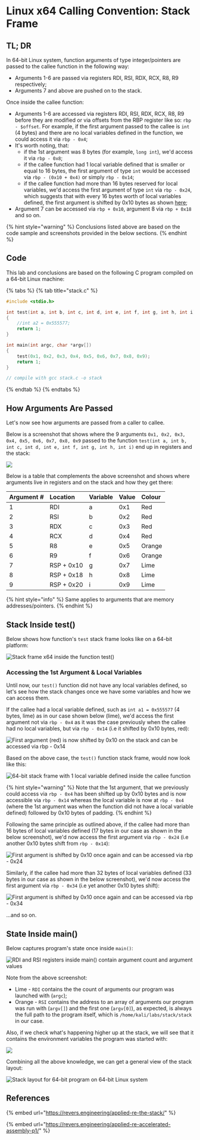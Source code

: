 # Linux x64 Calling Convention: Stack Frame

## TL; DR

In 64-bit Linux system, function arguments of type integer/pointers are passed to the callee function in the following way:

* Arguments 1-6 are passed via registers RDI, RSI, RDX, RCX, R8, R9 respectively;
* Arguments 7 and above are pushed on to the stack.

Once inside the callee function:

* Arguments 1-6 are accessed via registers RDI, RSI, RDX, RCX, R8, R9 before they are modified or via  offsets from the RBP register like so: `rbp - $offset`. For example, if the first argument passed to the callee is `int` \(4 bytes\) and there are no local variables defined in the function, we could access it via `rbp - 0x4`; 
* It's worth noting, that:
  * if the 1st argument was 8 bytes \(for example, `long int`\), we'd access it via `rbp - 0x8`;
  * if the callee function had 1 local variable defined that is smaller or equal to 16 bytes, the first argument of type `int` would be accessed via `rbp - (0x10 + 0x4)` or simply `rbp - 0x14`;
  * if the callee function had more than 16 bytes reserved for local variables, we'd access the first argument of type `int` via `rbp - 0x24`, which suggests that with every 16 bytes worth of local variables defined, the first argument is shifted by 0x10 bytes as shown [here](linux-x64-calling-convention-stack-frame.md#accessing-1st-argument);
* Argument 7 can be accessed via `rbp + 0x10`, argument 8 via `rbp + 0x18` and so on.

{% hint style="warning" %}
Conclusions listed above are based on the code sample and screenshots provided in the below sections.
{% endhint %}

## Code

This lab and conclusions are based on the following C program compiled on a 64-bit Linux machine:

{% tabs %}
{% tab title="stack.c" %}
```cpp
#include <stdio.h>

int test(int a, int b, int c, int d, int e, int f, int g, int h, int i)
{
    //int a2 = 0x555577;
    return 1;
}

int main(int argc, char *argv[])
{
    test(0x1, 0x2, 0x3, 0x4, 0x5, 0x6, 0x7, 0x8, 0x9);
    return 1;
}

// compile with gcc stack.c -o stack
```
{% endtab %}
{% endtabs %}

## How Arguments Are Passed

Let's now see how arguments are passed from a caller to callee.

Below is a screenshot that shows where the 9 arguments `0x1, 0x2, 0x3, 0x4, 0x5, 0x6, 0x7, 0x8, 0x9`  passed to the function `test(int a, int b, int c, int d, int e, int f, int g, int h, int i)` end up in registers and the stack:

![](../../.gitbook/assets/image%20%28886%29.png)

Below is a table that complements the above screenshot and shows where arguments live in registers and on the stack and how they get there:

| Argument \# | Location | Variable | Value | Colour |
| :--- | :--- | :--- | :--- | :--- |
| 1 | RDI | a | 0x1 | Red |
| 2 | RSI | b | 0x2 | Red |
| 3 | RDX | c | 0x3 | Red |
| 4 | RCX | d | 0x4 | Red |
| 5 | R8 | e | 0x5 | Orange |
| 6 | R9 | f | 0x6 | Orange |
| 7 | RSP + 0x10 | g | 0x7 | Lime |
| 8 | RSP + 0x18 | h | 0x8 | Lime |
| 9 | RSP + 0x20 | i | 0x9 | Lime |

{% hint style="info" %}
Same applies to arguments that are memory addresses/pointers.
{% endhint %}

## Stack Inside test\(\)

Below shows how function's `test` stack frame looks like on a 64-bit platform:

![Stack frame x64 inside the function test\(\)](../../.gitbook/assets/image%20%28884%29.png)

### Accessing the 1st Argument & Local Variables

Until now, our `test()` function did not have any local variables defined, so let's see how the stack changes once we have some variables and how we can access them.

If the callee had a local variable defined, such as `int a1 = 0x555577` \(4 bytes, lime\) as in our case shown below \(lime\), we'd access the first argument not via `rbp - 0x4` as it was the case previously when the callee had no local variables, but via `rbp - 0x14` \(i.e it shifted by 0x10 bytes, red\):

![First argument \(red\) is now shifted by 0x10 on the stack and can be accessed via rbp - 0x14](../../.gitbook/assets/image%20%28881%29.png)

Based on the above case, the `test()` function stack frame, would now look like this:

![64-bit stack frame with 1 local variable defined inside the callee function](../../.gitbook/assets/image%20%28899%29.png)

{% hint style="warning" %}
Note that the 1st argument, that we previously could access via `rbp - 0x4` has been shifted up by 0x10 bytes and is now accessible via `rbp - 0x14` whereas the local variable is now at `rbp - 0x4` \(where the 1st argument was when the function did not have a local variable defined\) followed by 0x10 bytes of padding.
{% endhint %}

Following the same principle as outlined above, if the callee had more than 16 bytes of local variables defined \(17 bytes in our case as shown in the below screenshot\), we'd now access the first argument via `rbp - 0x24` \(i.e another 0x10 bytes shift from `rbp - 0x14`\):

![First argument is shifted by 0x10 once again and can be accessed via rbp - 0x24](../../.gitbook/assets/image%20%28882%29.png)

Similarly, if the callee had more than 32 bytes of local variables defined \(33 bytes in our case as shown in the below screenshot\), we'd now access the first argument via `rbp - 0x34` \(i.e yet another 0x10 bytes  shift\):

![First argument is shifted by 0x10 once again and can be accessed via rbp - 0x34](../../.gitbook/assets/image%20%28889%29.png)

...and so on.

## State Inside main\(\)

Below captures program's state once inside `main()`:

![RDI and RSI registers inside main\(\) contain argument count and argument values](../../.gitbook/assets/image%20%28869%29.png)

Note from the above screenshot:

* Lime - `RDI` contains the the count of arguments our program was launched with \(`argc`\);
* Orange - `RSI` contains the address to an array of arguments our program was run with \(`argv[]`\) and the first one \(`argv[0]`\), as expected, is always the full path to the program itself, which is `/home/kali/labs/stack/stack` in our case.

Also, if we check what's happening higher up at the stack, we will see that it contains the environment variables the program was started with:

![](../../.gitbook/assets/image%20%28905%29.png)

Combining all the above knowledge, we can get a general view of the stack layout:

![Stack layout for 64-bit program on 64-bit Linux system](../../.gitbook/assets/image%20%28910%29.png)

## References

{% embed url="https://revers.engineering/applied-re-the-stack/" %}

{% embed url="https://revers.engineering/applied-re-accelerated-assembly-p1/" %}

